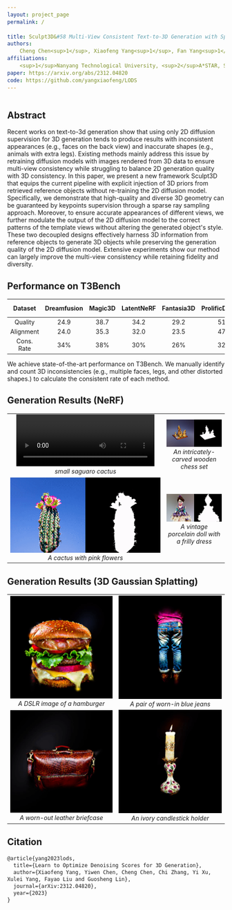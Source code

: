 ```yaml
---
layout: project_page
permalink: /

title: Sculpt3D&#58 Multi-View Consistent Text-to-3D Generation with Sparse 3D Prior
authors:
    Cheng Chen<sup>1</sup>, Xiaofeng Yang<sup>1</sup>, Fan Yang<sup>1</sup>, Chengzeng Feng<sup>1</sup>, Zhoujie Fu <sup>1</sup>, Chuan-Sheng Foo<sup>2</sup>,  Guosheng Lin<sup>1</sup> and Fayao Liu<sup>2</sup>
affiliations:
    <sup>1</sup>Nanyang Technological University, <sup>2</sup>A*STAR, Singapore
paper: https://arxiv.org/abs/2312.04820
code: https://github.com/yangxiaofeng/LODS
---
```

<div class="columns is-centered has-text-centered">
    <div class="column is-four-fifths">
        <h2>Abstract</h2>
        <div class="content has-text-justified">
Recent works on text-to-3d generation show that using only 2D diffusion supervision for 3D generation tends to produce results with inconsistent appearances (e.g., faces on the back view) and inaccurate shapes (e.g., animals with extra legs). Existing methods mainly address this issue by retraining diffusion models with images rendered from 3D data to ensure multi-view consistency while struggling to balance 2D generation quality with 3D consistency. In this paper, we present a new framework Sculpt3D that equips the current pipeline with explicit injection of 3D priors from retrieved reference objects without re-training the 2D diffusion model. Specifically, we demonstrate that high-quality and diverse 3D geometry can be guaranteed by keypoints supervision through a sparse ray sampling approach. Moreover, to ensure accurate appearances of different views, we further modulate the output of the 2D diffusion model to the correct patterns of the template views without altering the generated object's style. These two decoupled designs effectively harness 3D information from reference objects to generate 3D objects while preserving the generation quality of the 2D diffusion model. Extensive experiments show our method can largely improve the multi-view consistency while retaining fidelity and diversity.        </div>
    </div>
</div>




## Performance on T3Bench


| Dataset      | Dreamfusion | Magic3D | LatentNeRF | Fantasia3D |  ProlificDreamer | **Ours-Sculpt3D**|
|:------------:|:-----------:|:-------:|:----------:|:----------:|:---------------:|:-----------------:|
| Quality      |     24.9    |   38.7  |    34.2    |    29.2    |     51.1        |     **53.6**      |  
| Alignment    |     24.0    |   35.3  |    32.0    |    23.5    |     47.8        |     **49.3**      |  
| Cons. Rate   |      34%    |    38%  |     30%    |     26%    |     32%         |      **76%**      |  

We achieve state-of-the-art performance on T3Bench. We manually identify and count 3D inconsistencies (e.g., multiple faces, legs, and other distorted shapes.) to calculate the consistent rate of each method. 

## Generation Results (NeRF)

<table style="border: none;">
  <tr>
    <td style="text-align: center;">
    <video width= "320" height="120" controls loop="loop" autoplay="autoplay">
    <source src="static/image/small_saguaro_cactus_1.mp4" type="video/mp4">
    </video>
      <br><em>small saguaro cactus</em>
    </td>
    <td style="text-align: center;">
      <img src="static/image/demo_gif2.gif" alt="An intricately-carved wooden chess set" />
      <br><em>An intricately-carved wooden chess set</em>
    </td>
  </tr>
  <tr>
    <td style="text-align: center;">
      <img src="static/image/demo_gif3.gif" alt="A cactus with pink flowers" />
      <br><em>A cactus with pink flowers</em>
    </td>
    <td style="text-align: center;">
      <img src="static/image/demo_gif4.gif" alt="A vintage porcelain doll with a frilly dress" />
      <br><em>A vintage porcelain doll with a frilly dress</em>
    </td>
  </tr>
</table>

## Generation Results (3D Gaussian Splatting)

<table style="border: none;">
  <tr>
    <td style="text-align: center;">
      <img src="static/image/demo_gif_gs_1.gif" alt="A DSLR image of a hamburger" />
      <br><em>A DSLR image of a hamburger</em>
    </td>
    <td style="text-align: center;">
      <img src="static/image/demo_gif_gs_2.gif" alt="A pair of worn-in blue jeans" />
      <br><em>A pair of worn-in blue jeans</em>
    </td>
  </tr>
  <tr>
    <td style="text-align: center;">
      <img src="static/image/demo_gif_gs_3.gif" alt="A worn-out leather briefcase" />
      <br><em>A worn-out leather briefcase</em>
    </td>
    <td style="text-align: center;">
      <img src="static/image/demo_gif_gs_4.gif" alt="An ivory candlestick holder" />
      <br><em>An ivory candlestick holder</em>
    </td>
  </tr>
</table>


## Citation
```
@article{yang2023lods,
  title={Learn to Optimize Denoising Scores for 3D Generation},
  author={Xiaofeng Yang, Yiwen Chen, Cheng Chen, Chi Zhang, Yi Xu, Xulei Yang, Fayao Liu and Guosheng Lin},
  journal={arXiv:2312.04820},
  year={2023}
}
```
